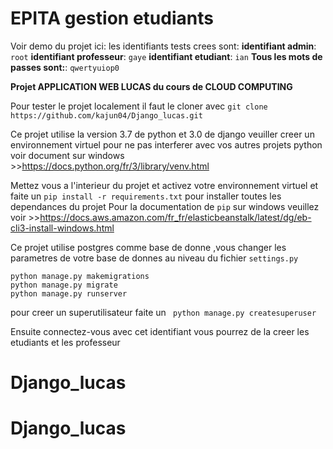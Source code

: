 # EPITA gestion etudiants 

Voir demo du projet ici: 
les identifiants tests crees sont:
**identifiant admin**: ```root```
**identifiant professeur**: ```gaye```
**identifiant etudiant**: ```ian```
**Tous les mots de passes sont:**: ```qwertyuiop0```

**Projet APPLICATION WEB LUCAS du cours de CLOUD COMPUTING**

Pour tester le projet localement il faut le cloner avec ```git clone https://github.com/kajun04/Django_lucas.git```

Ce projet utilise la version 3.7 de python et 3.0 de django 
veuiller creer un environnement virtuel pour ne pas interferer avec vos autres projets python voir document sur windows >>https://docs.python.org/fr/3/library/venv.html

Mettez vous a l'interieur du projet et activez votre environnement virtuel et faite un ```pip install -r requirements.txt``` pour installer toutes les dependances du projet 
Pour la documentation de ```pip``` sur windows veuillez voir >>https://docs.aws.amazon.com/fr_fr/elasticbeanstalk/latest/dg/eb-cli3-install-windows.html

Ce projet utilise postgres comme base de donne ,vous changer les parametres de votre base de donnes au niveau du fichier ```settings.py```

```
python manage.py makemigrations
python manage.py migrate
python manage.py runserver
```

pour creer un superutilisateur faite un ``` python manage.py createsuperuser```

Ensuite connectez-vous avec cet identifiant vous pourrez de la creer les etudiants et les professeur 


# Django_lucas
# Django_lucas
